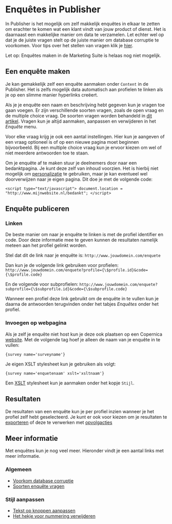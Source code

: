 # Enquêtes in Publisher

In Publisher is het mogelijk om zelf makkelijk enquêtes in elkaar te 
zetten om erachter te komen wat een klant vindt van jouw product of dienst. 
Het is daarnaast een makkelijke manier om data te verzamelen. Let echter 
wel op dat je de juiste vragen stelt op de juiste manier om database 
corruptie te voorkomen. Voor tips over het stellen van vragen klik je 
[hier](./prevent-database-corruption).

Let op: Enquêtes maken in de Marketing Suite is helaas nog niet mogelijk.

## Een enquête maken

Je kan gemakkelijk zelf een enquête aanmaken onder `Content` in de 
Publisher. Het is zelfs mogelijk data automatisch aan profielen te linken 
als je op een slimme manier hyperlinks creëert.

Als je je enquête een naam en beschrijving hebt gegeven kun je vragen 
toe gaan voegen. Er zijn verschillende soorten vragen, zoals de open 
vraag en de multiple choice vraag. De soorten vragen worden behandeld 
in [dit artikel](./surveys-question-types). Vragen kun je altijd 
aanmaken, aanpassen en verwijderen in het *Enquête* menu. 

Voor elke vraag krijg je ook een aantal instellingen. Hier kun je aangeven 
of een vraag optioneel is of op een nieuwe pagina moet beginnen bijvoorbeeld. 
Bij een multiple choice vraag kun je ervoor kiezen om wel of niet meerdere 
antwoorden toe te staan.

Om je enquête af te maken stuur je deelnemers door naar een bedanktpagina. 
Je kunt deze zelf van inhoud voorzien. Het is hierbij niet mogelijk om 
[personalizatie](./personalisation) te gebruiken, maar je kan eventueel 
wel doorverwijzen naar je eigen pagina. Dit doe je met de volgende code:

`<script type="text/javascript"> document.location = "http://www.mijnwebsite.nl/bedankt"; </script>`

## Enquête publiceren

### Linken

De beste manier om naar je enquête te linken is met de profiel identifier 
en code. Door deze informatie mee te geven kunnen de resultaten namelijk 
meteen aan het profiel gelinkt worden.

Stel dat dit de link naar je enquête is:
`http://www.jouwdomein.com/enquete`

Dan kun je de volgende link gebruiken voor profielen:
`http://www.jouwdomein.com/enquete?profile={\$profile.id}&code={\$profile.code}`

En de volgende voor subprofielen:
`http://www.jouwdomein.com/enquete?subprofile={\$subprofile.id}&code={\$subprofile.code}`

Wanneer een profiel deze link gebruikt om de enquête in te vullen kun je 
daarna de antwoorden terugvinden onder het tabjes *Enquêtes* onder het profiel.

### Invoegen op webpagina

Als je zelf je enquête niet host kun je deze ook plaatsen op een Copernica 
[website](./websites). Met de volgende tag hoef je alleen de naam van 
je enquête in te vullen:

`{survey name='surveyname'}`

Je eigen XSLT stylesheet kun je gebruiken als volgt:

`{survey name='enquetenaam' xslt='xsltnaam'}`

Een [XSLT](css-and-xslt) stylesheet kun je aanmaken onder het kopje `Stijl`.

## Resultaten

De resultaten van een enquête kun je per profiel inzien wanneer je het 
profiel zelf hebt geselecteerd. Je kunt er ook voor kiezen om je resultaten 
te [exporteren](./surveys-export-results) of deze te verwerken met 
[opvolgacties](./followups)

## Meer informatie

Met enquêtes kun je nog veel meer. Hieronder vindt je een aantal links 
met meer informatie.

### Algemeen

* [Voorkom database corruptie](./prevent-database-corruption)
* [Soorten enquête vragen](./surveys-question-types)

### Stijl aanpassen

* [Tekst op knoppen aanpassen](./surveys-edit-buttons)
* [Het hekje voor nummering verwijderen](./surveys-remove-hashtag)

